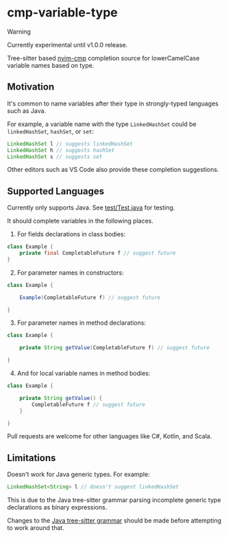 # cmp-variable-type

> [!WARNING]
> Currently experimental until v1.0.0 release.

Tree-sitter based [nvim-cmp](https://github.com/hrsh7th/nvim-cmp) completion source for lowerCamelCase variable names based on type.

## Motivation

It's common to name variables after their type in strongly-typed languages such as Java.

For example, a variable name with the type `LinkedHashSet` could be `linkedHashSet`, `hashSet`, or `set`:

```java
LinkedHashSet l // suggests linkedHashSet
LinkedHashSet h // suggests hashSet
LinkedHashSet s // suggests set
```

Other editors such as VS Code also provide these completion suggestions.

## Supported Languages

Currently only supports Java. See [test/Test.java](./test/Test.java) for testing.

It should complete variables in the following places.

1. For fields declarations in class bodies:
```java
class Example {
    private final CompletableFuture f // suggest future
}
```


2. For parameter names in constructors:
```java
class Example {

    Example(CompletableFuture f) // suggest future

}
```

3. For parameter names in method declarations:
```java
class Example {

    private String getValue(CompletableFuture f) // suggest future

}
```

4. And for local variable names in method bodies:
```java
class Example {

    private String getValue() {
        CompletableFuture f // suggest future
    }

}
```

Pull requests are welcome for other languages like C#, Kotlin, and Scala.

## Limitations
Doesn't work for Java generic types. For example:
```java
LinkedHashSet<String> l // doesn't suggest linkedHashSet
```

This is due to the Java tree-sitter grammar parsing incomplete generic type declarations as binary expressions.

Changes to the [Java tree-sitter grammar](https://github.com/tree-sitter/tree-sitter-java) should be made before attempting to work around that.

